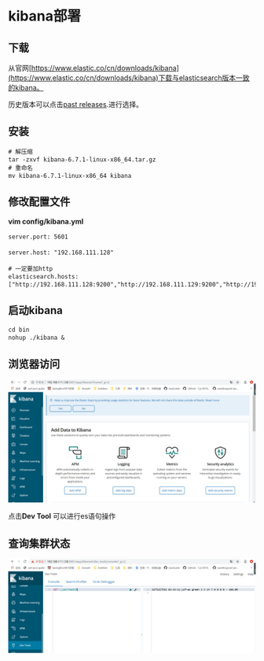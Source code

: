 # kibana部署

## 下载

从官网[https://www.elastic.co/cn/downloads/kibana](https://www.elastic.co/cn/downloads/kibana)下载与elasticsearch版本一致的kibana。

历史版本可以点击[past releases](https://www.elastic.co/downloads/past-releases#kibana).进行选择。

## 安装

```shell
# 解压缩
tar -zxvf kibana-6.7.1-linux-x86_64.tar.gz
# 重命名
mv kibana-6.7.1-linux-x86_64 kibana
```

## 修改配置文件

**vim config/kibana.yml**

```properties
server.port: 5601

server.host: "192.168.111.128"
 
# 一定要加http
elasticsearch.hosts: ["http://192.168.111.128:9200","http://192.168.111.129:9200","http://192.168.111.130:9200"]
```

## 启动kibana

```shell
cd bin
nohup ./kibana &
```

## 浏览器访问

![img](img/es06.png)

点击**Dev Tool** 可以进行es语句操作

## 查询集群状态

![img](img/es07.png)